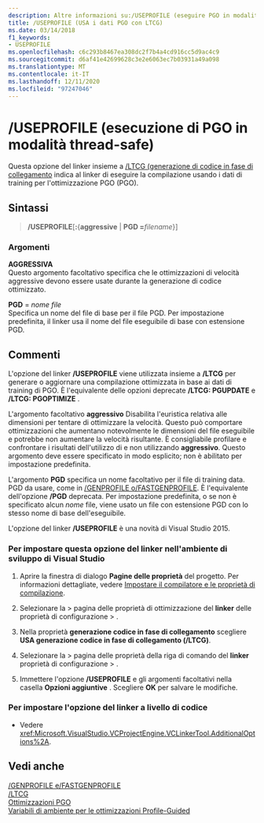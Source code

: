 ```yaml
---
description: Altre informazioni su:/USEPROFILE (eseguire PGO in modalità thread-safe)
title: /USEPROFILE (USA i dati PGO con LTCG)
ms.date: 03/14/2018
f1_keywords:
- USEPROFILE
ms.openlocfilehash: c6c293b8467ea308dc2f7b4a4cd916cc5d9ac4c9
ms.sourcegitcommit: d6af41e42699628c3e2e6063ec7b03931a49a098
ms.translationtype: MT
ms.contentlocale: it-IT
ms.lasthandoff: 12/11/2020
ms.locfileid: "97247046"
---
```

# <a name="useprofile-run-pgo-in-thread-safe-mode"></a>/USEPROFILE (esecuzione di PGO in modalità thread-safe)

Questa opzione del linker insieme a [/LTCG (generazione di codice in fase di collegamento](ltcg-link-time-code-generation.md) indica al linker di eseguire la compilazione usando i dati di training per l'ottimizzazione PGO (PGO).

## <a name="syntax"></a>Sintassi

> **/USEPROFILE**[**:**{**aggressive** | **PGD =**_filename_}]

### <a name="arguments"></a>Argomenti

**AGGRESSIVA**<br/>
Questo argomento facoltativo specifica che le ottimizzazioni di velocità aggressive devono essere usate durante la generazione di codice ottimizzato.

**PGD** = *nome file*<br/>
Specifica un nome del file di base per il file PGD. Per impostazione predefinita, il linker usa il nome del file eseguibile di base con estensione PGD.

## <a name="remarks"></a>Commenti

L'opzione del linker **/USEPROFILE** viene utilizzata insieme a **/LTCG** per generare o aggiornare una compilazione ottimizzata in base ai dati di training di PGO. È l'equivalente delle opzioni deprecate **/LTCG: PGUPDATE** e **/LTCG: PGOPTIMIZE** .

L'argomento facoltativo **aggressivo** Disabilita l'euristica relativa alle dimensioni per tentare di ottimizzare la velocità. Questo può comportare ottimizzazioni che aumentano notevolmente le dimensioni del file eseguibile e potrebbe non aumentare la velocità risultante. È consigliabile profilare e confrontare i risultati dell'utilizzo di e non utilizzando **aggressivo**. Questo argomento deve essere specificato in modo esplicito; non è abilitato per impostazione predefinita.

L'argomento **PGD** specifica un nome facoltativo per il file di training data. PGD da usare, come in [/GENPROFILE o/FASTGENPROFILE](genprofile-fastgenprofile-generate-profiling-instrumented-build.md). È l'equivalente dell'opzione **/PGD** deprecata. Per impostazione predefinita, o se non è specificato alcun *nome* file, viene usato un file con estensione PGD con lo stesso nome di base dell'eseguibile.

L'opzione del linker **/USEPROFILE** è una novità di Visual Studio 2015.

### <a name="to-set-this-linker-option-in-the-visual-studio-development-environment"></a>Per impostare questa opzione del linker nell'ambiente di sviluppo di Visual Studio

1. Aprire la finestra di dialogo **Pagine delle proprietà** del progetto. Per informazioni dettagliate, vedere [Impostare il compilatore e le proprietà di compilazione](../working-with-project-properties.md).

1. Selezionare la   >  pagina delle proprietà di ottimizzazione del **linker** delle proprietà di configurazione  >   .

1. Nella proprietà **generazione codice in fase di collegamento** scegliere **USA generazione codice in fase di collegamento (/LTCG)**.

1. Selezionare la   >  pagina delle proprietà della riga di comando del **linker** proprietà di configurazione  >   .

1. Immettere l'opzione **/USEPROFILE** e gli argomenti facoltativi nella casella **Opzioni aggiuntive** . Scegliere **OK** per salvare le modifiche.

### <a name="to-set-this-linker-option-programmatically"></a>Per impostare l'opzione del linker a livello di codice

- Vedere <xref:Microsoft.VisualStudio.VCProjectEngine.VCLinkerTool.AdditionalOptions%2A>.

## <a name="see-also"></a>Vedi anche

[/GENPROFILE e/FASTGENPROFILE](genprofile-fastgenprofile-generate-profiling-instrumented-build.md)<br/>
[/LTCG](ltcg-link-time-code-generation.md)<br/>
[Ottimizzazioni PGO](../profile-guided-optimizations.md)<br/>
[Variabili di ambiente per le ottimizzazioni Profile-Guided](../environment-variables-for-profile-guided-optimizations.md)<br/>
